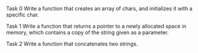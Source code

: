 Task 0
Write a function that creates an array of chars, and initializes it with a specific char.

Task 1
Write a function that returns a pointer to a newly allocated space in memory, which contains a copy of the string given as a parameter.

Task 2
Write a function that concatenates two strings.
